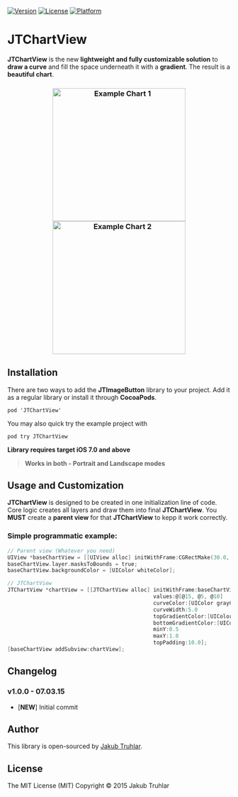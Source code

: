 [![Version](https://img.shields.io/cocoapods/v/JTChartView.svg)](http://cocoapods.org/pods/JTChartView)
[![License](https://img.shields.io/cocoapods/l/JTChartView.svg)](http://cocoapods.org/pods/JTChartView)
[![Platform](https://img.shields.io/cocoapods/p/JTChartView.svg)](http://cocoapods.org/pods/JTChartView)

# JTChartView

**JTChartView** is the new **lightweight and fully customizable solution** to **draw a curve** and fill the space underneath it with a **gradient**. The result is a **beautiful chart**.

<h3 align="center">
  <img src="https://github.com/kubatru/JTChartView/blob/master/Screens/chart1.png" alt="Example Chart 1" width="300"/>
<img src="https://github.com/kubatru/JTChartView/blob/master/Screens/chart2.png" alt="Example Chart 2" width="300"/>
</h3>


## Installation
There are two ways to add the **JTImageButton** library to your project. Add it as a regular library or install it through **CocoaPods**.

`pod 'JTChartView'`

You may also quick try the example project with

`pod try JTChartView`

**Library requires target iOS 7.0 and above**

> **Works in both - Portrait and Landscape modes**


## Usage and Customization

**JTChartView** is designed to be created in one initialization line of code. Core logic creates all layers and draw them into final **JTChartView**. You **MUST** create a **parent view** for that **JTChartView** to kepp it work correctly.

### Simple programmatic example:
```objective-c
// Parent view (Whatever you need)
UIView *baseChartView = [[UIView alloc] initWithFrame:CGRectMake(30.0, 30.0, self.view.frame.size.width - 60.0, self.view.frame.size.width - 60.0)];
baseChartView.layer.masksToBounds = true;
baseChartView.backgroundColor = [UIColor whiteColor];

// JTChartView
JTChartView *chartView = [[JTChartView alloc] initWithFrame:baseChartView.bounds 
                                              values:@[@15, @5, @10] 
                                              curveColor:[UIColor grayColor] 
                                              curveWidth:5.0 
                                              topGradientColor:[UIColor redColor] 
                                              bottomGradientColor:[UIColor orangeColor] 
                                              minY:0.5 
                                              maxY:1.0 
                                              topPadding:10.0];
[baseChartView addSubview:chartView];
```

## Changelog

### v1.0.0 - 07.03.15
- [**NEW**] Initial commit

## Author
This library is open-sourced by [Jakub Truhlar](http://kubatruhlar.cz).
    
## License
The MIT License (MIT)
Copyright © 2015 Jakub Truhlar
